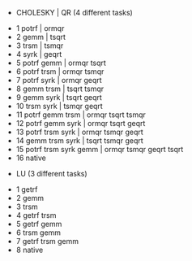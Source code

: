 * CHOLESKY | QR (4 different tasks)
- 1  potrf						| ormqr
- 2  gemm		   			| tsqrt
- 3  trsm		   			| tsmqr
- 4  syrk		   			| geqrt
- 5  potrf gemm		   	| ormqr tsqrt
- 6  potrf trsm		   	| ormqr tsmqr
- 7  potrf syrk		   	| ormqr geqrt
- 8  gemm trsm		   		| tsqrt tsmqr
- 9  gemm syrk		   		| tsqrt geqrt
- 10 trsm syrk		   		| tsmqr geqrt
- 11 potrf gemm trsm 	   | ormqr tsqrt tsmqr
- 12 potrf gemm syrk	   	| ormqr tsqrt geqrt
- 13 potrf trsm syrk	   	| ormqr tsmqr geqrt
- 14 gemm trsm syrk	   	| tsqrt tsmqr geqrt
- 15 potrf trsm syrk gemm  | ormqr tsmqr geqrt tsqrt
- 16 native

* LU (3 different tasks)
- 1 getrf
- 2 gemm
- 3 trsm
- 4 getrf trsm
- 5 getrf gemm
- 6 trsm gemm
- 7 getrf trsm gemm
- 8 native
